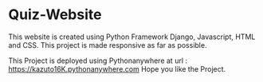 # Quiz-Website

This website is created using Python Framework Django, Javascript, HTML and CSS.
This project is made responsive as far as possible.

This Project is deployed using Pythonanywhere at url : https://kazuto16K.pythonanywhere.com
Hope you like the Project.
